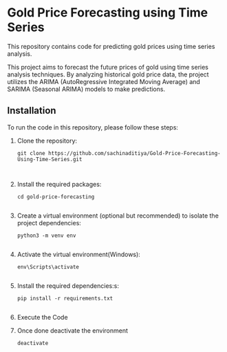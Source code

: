 # Gold Price Forecasting using Time Series

This repository contains code for predicting gold prices using time series analysis.

This project aims to forecast the future prices of gold using time series analysis techniques. By analyzing historical gold price data, the project utilizes the ARIMA (AutoRegressive Integrated Moving Average) and SARIMA (Seasonal ARIMA) models to make predictions.

## Installation

To run the code in this repository, please follow these steps:

1. Clone the repository:

   ```shell
   git clone https://github.com/sachinaditiya/Gold-Price-Forecasting-Using-Time-Series.git

  
2. Install the required packages:

   ```shell
   cd gold-price-forecasting


3. Create a virtual environment (optional but recommended) to isolate the project dependencies:

   ```shell
   python3 -m venv env


4. Activate the virtual environment(Windows):

   ```shell
   env\Scripts\activate


5. Install the required dependencies:s:

   ```shell
   pip install -r requirements.txt  
 

6. Execute the Code 

7. Once done deactivate the environment

   ```shell
   deactivate







